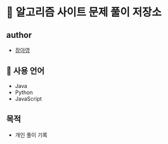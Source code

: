 # 💪 알고리즘 사이트 문제 풀이 저장소


## author
- [장아영](https://github.com/Jang-Ahyoung)

## 🏅 사용 언어
- Java
- Python
- JavaScript

## 목적
- 개인 풀이 기록
